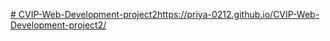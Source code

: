 [# CVIP-Web-Development-project2](https://priya-0212.github.io/CVIP-Web-Development-project2/)https://priya-0212.github.io/CVIP-Web-Development-project2/
